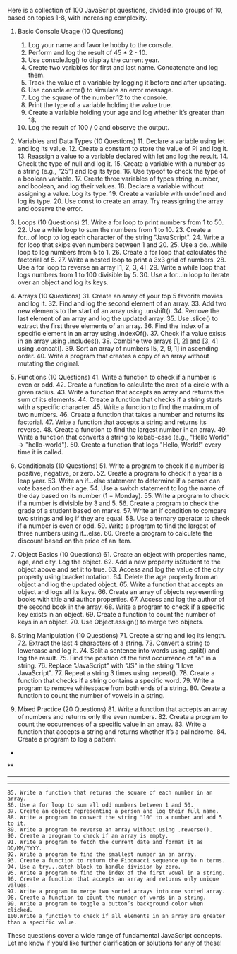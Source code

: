 Here is a collection of 100 JavaScript questions, divided into groups of 10, based on topics 1-8, with increasing complexity.

1. Basic Console Usage (10 Questions)
	1.	Log your name and favorite hobby to the console.
	2.	Perform and log the result of 45 * 2 - 10.
	3.	Use console.log() to display the current year.
	4.	Create two variables for first and last name. Concatenate and log them.
	5.	Track the value of a variable by logging it before and after updating.
	6.	Use console.error() to simulate an error message.
	7.	Log the square of the number 12 to the console.
	8.	Print the type of a variable holding the value true.
	9.	Create a variable holding your age and log whether it’s greater than 18.
	10.	Log the result of 100 / 0 and observe the output.

2. Variables and Data Types (10 Questions)
	11.	Declare a variable using let and log its value.
	12.	Create a constant to store the value of PI and log it.
	13.	Reassign a value to a variable declared with let and log the result.
	14.	Check the type of null and log it.
	15.	Create a variable with a number as a string (e.g., "25") and log its type.
	16.	Use typeof to check the type of a boolean variable.
	17.	Create three variables of types string, number, and boolean, and log their values.
	18.	Declare a variable without assigning a value. Log its type.
	19.	Create a variable with undefined and log its type.
	20.	Use const to create an array. Try reassigning the array and observe the error.

3. Loops (10 Questions)
	21.	Write a for loop to print numbers from 1 to 50.
	22.	Use a while loop to sum the numbers from 1 to 10.
	23.	Create a for...of loop to log each character of the string "JavaScript".
	24.	Write a for loop that skips even numbers between 1 and 20.
	25.	Use a do...while loop to log numbers from 5 to 1.
	26.	Create a for loop that calculates the factorial of 5.
	27.	Write a nested loop to print a 3x3 grid of numbers.
	28.	Use a for loop to reverse an array [1, 2, 3, 4].
	29.	Write a while loop that logs numbers from 1 to 100 divisible by 5.
	30.	Use a for...in loop to iterate over an object and log its keys.

4. Arrays (10 Questions)
	31.	Create an array of your top 5 favorite movies and log it.
	32.	Find and log the second element of an array.
	33.	Add two new elements to the start of an array using .unshift().
	34.	Remove the last element of an array and log the updated array.
	35.	Use .slice() to extract the first three elements of an array.
	36.	Find the index of a specific element in an array using .indexOf().
	37.	Check if a value exists in an array using .includes().
	38.	Combine two arrays [1, 2] and [3, 4] using .concat().
	39.	Sort an array of numbers [5, 2, 9, 1] in ascending order.
	40.	Write a program that creates a copy of an array without mutating the original.

5. Functions (10 Questions)
	41.	Write a function to check if a number is even or odd.
	42.	Create a function to calculate the area of a circle with a given radius.
	43.	Write a function that accepts an array and returns the sum of its elements.
	44.	Create a function that checks if a string starts with a specific character.
	45.	Write a function to find the maximum of two numbers.
	46.	Create a function that takes a number and returns its factorial.
	47.	Write a function that accepts a string and returns its reverse.
	48.	Create a function to find the largest number in an array.
	49.	Write a function that converts a string to kebab-case (e.g., "Hello World" → "hello-world").
	50.	Create a function that logs "Hello, World!" every time it is called.

6. Conditionals (10 Questions)
	51.	Write a program to check if a number is positive, negative, or zero.
	52.	Create a program to check if a year is a leap year.
	53.	Write an if...else statement to determine if a person can vote based on their age.
	54.	Use a switch statement to log the name of the day based on its number (1 = Monday).
	55.	Write a program to check if a number is divisible by 3 and 5.
	56.	Create a program to check the grade of a student based on marks.
	57.	Write an if condition to compare two strings and log if they are equal.
	58.	Use a ternary operator to check if a number is even or odd.
	59.	Write a program to find the largest of three numbers using if...else.
	60.	Create a program to calculate the discount based on the price of an item.

7. Object Basics (10 Questions)
	61.	Create an object with properties name, age, and city. Log the object.
	62.	Add a new property isStudent to the object above and set it to true.
	63.	Access and log the value of the city property using bracket notation.
	64.	Delete the age property from an object and log the updated object.
	65.	Write a function that accepts an object and logs all its keys.
	66.	Create an array of objects representing books with title and author properties.
	67.	Access and log the author of the second book in the array.
	68.	Write a program to check if a specific key exists in an object.
	69.	Create a function to count the number of keys in an object.
	70.	Use Object.assign() to merge two objects.

8. String Manipulation (10 Questions)
	71.	Create a string and log its length.
	72.	Extract the last 4 characters of a string.
	73.	Convert a string to lowercase and log it.
	74.	Split a sentence into words using .split() and log the result.
	75.	Find the position of the first occurrence of "a" in a string.
	76.	Replace "JavaScript" with "JS" in the string "I love JavaScript".
	77.	Repeat a string 3 times using .repeat().
	78.	Create a function that checks if a string contains a specific word.
	79.	Write a program to remove whitespace from both ends of a string.
	80.	Create a function to count the number of vowels in a string.

9. Mixed Practice (20 Questions)
	81.	Write a function that accepts an array of numbers and returns only the even numbers.
	82.	Create a program to count the occurrences of a specific value in an array.
	83.	Write a function that accepts a string and returns whether it’s a palindrome.
	84.	Create a program to log a pattern:

*
**
***
****

	85.	Write a function that returns the square of each number in an array.
	86.	Use a for loop to sum all odd numbers between 1 and 50.
	87.	Create an object representing a person and log their full name.
	88.	Write a program to convert the string "10" to a number and add 5 to it.
	89.	Write a program to reverse an array without using .reverse().
	90.	Create a program to check if an array is empty.
	91.	Write a program to fetch the current date and format it as DD/MM/YYYY.
	92.	Write a program to find the smallest number in an array.
	93.	Create a function to return the Fibonacci sequence up to n terms.
	94.	Use a try...catch block to handle division by zero.
	95.	Write a program to find the index of the first vowel in a string.
	96.	Create a function that accepts an array and returns only unique values.
	97.	Write a program to merge two sorted arrays into one sorted array.
	98.	Create a function to count the number of words in a string.
	99.	Write a program to toggle a button’s background color when clicked.
	100.Write a function to check if all elements in an array are greater than a specific value.

These questions cover a wide range of fundamental JavaScript concepts. Let me know if you’d like further clarification or solutions for any of these!